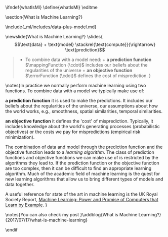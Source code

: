 \ifndef{whatIsMl}
\define{whatIsMl}
\editme

\section{What is Machine Learning?}

\include{_ml/includes/data-plus-model.md}

\newslide{What is Machine Learning?}
\slides{
$$\text{data} + \text{model} \stackrel{\text{compute}}{\rightarrow} \text{prediction}$$

> - To combine data with a model need:
      + **a prediction function** $\mappingFunction (\cdot)$ includes our beliefs about the regularities of the universe
      + **an objective function** $\errorFunction (\cdot)$ defines the cost of misprediction.
}

\notes{In practice we normally perform machine learning using two functions. To combine data with a model we typically make use of:

**a prediction function** it is used to make the predictions. It includes our beliefs about the regularities of the universe, our assumptions about how the world works, e.g., smoothness, spatial similarities, temporal similarities.

**an objective function** it defines the 'cost' of misprediction. Typically, it includes knowledge about the world's generating processes (probabilistic objectives) or the costs we pay for mispredictions (empirical risk minimization).

The combination of data and model through the prediction function and the objective function leads to a *learning algorithm*. The class of prediction functions and objective functions we can make use of is restricted by the algorithms they lead to. If the prediction function or the objective function are too complex, then it can be difficult to find an appropriate learning algorithm. Much of the academic field of machine learning is the quest for new learning algorithms that allow us to bring different types of models and data together.

A useful reference for state of the art in machine learning is the UK Royal Society Report, [Machine Learning: Power and Promise of Computers that Learn by Example](https://royalsociety.org/~/media/policy/projects/machine-learning/publications/machine-learning-report.pdf).
}

\notes{You can also check my post }\addblog{What is Machine Learning?}{2017/07/17/what-is-machine-learning}

\endif
